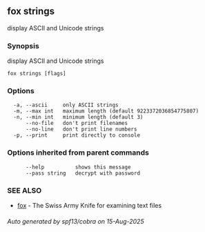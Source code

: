 ## fox strings

display ASCII and Unicode strings

### Synopsis

display ASCII and Unicode strings

```
fox strings [flags]
```

### Options

```
  -a, --ascii     only ASCII strings
  -m, --max int   maximum length (default 9223372036854775807)
  -n, --min int   minimum length (default 3)
      --no-file   don't print filenames
      --no-line   don't print line numbers
  -p, --print     print directly to console
```

### Options inherited from parent commands

```
      --help          shows this message
      --pass string   decrypt with password
```

### SEE ALSO

* [fox](fox.md)	 - The Swiss Army Knife for examining text files

###### Auto generated by spf13/cobra on 15-Aug-2025
